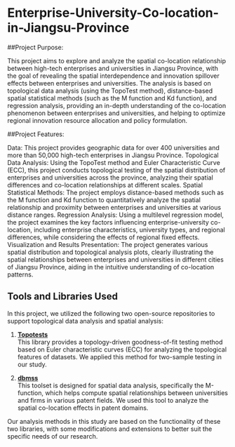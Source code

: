# Enterprise-University-Co-location-in-Jiangsu-Province

##Project Purpose:

This project aims to explore and analyze the spatial co-location relationship between high-tech enterprises and universities in Jiangsu Province, with the goal of revealing the spatial interdependence and innovation spillover effects between enterprises and universities. The analysis is based on topological data analysis (using the TopoTest method), distance-based spatial statistical methods (such as the M function and Kd function), and regression analysis, providing an in-depth understanding of the co-location phenomenon between enterprises and universities, and helping to optimize regional innovation resource allocation and policy formulation.

##Project Features:

Data: This project provides geographic data for over 400 universities and more than 50,000 high-tech enterprises in Jiangsu Province.
Topological Data Analysis: Using the TopoTest method and Euler Characteristic Curve (ECC), this project conducts topological testing of the spatial distribution of enterprises and universities across the province, analyzing their spatial differences and co-location relationships at different scales.
Spatial Statistical Methods: The project employs distance-based methods such as the M function and Kd function to quantitatively analyze the spatial relationship and proximity between enterprises and universities at various distance ranges.
Regression Analysis: Using a multilevel regression model, the project examines the key factors influencing enterprise-university co-location, including enterprise characteristics, university types, and regional differences, while considering the effects of regional fixed effects.
Visualization and Results Presentation: The project generates various spatial distribution and topological analysis plots, clearly illustrating the spatial relationships between enterprises and universities in different cities of Jiangsu Province, aiding in the intuitive understanding of co-location patterns.

## Tools and Libraries Used

In this project, we utilized the following two open-source repositories to support topological data analysis and spatial analysis:

1. **[Topotests](https://github.com/dioscuri-tda/topotests)**  
   This library provides a topology-driven goodness-of-fit testing method based on Euler characteristic curves (ECC) for analyzing the topological features of datasets. We applied this method for two-sample testing in our study.

2. **[dbmss](https://github.com/EricMarcon/dbmss)**  
   This toolset is designed for spatial data analysis, specifically the M-function, which helps compute spatial relationships between universities and firms in various patent fields. We used this tool to analyze the spatial co-location effects in patent domains.

Our analysis methods in this study are based on the functionality of these two libraries, with some modifications and extensions to better suit the specific needs of our research.

